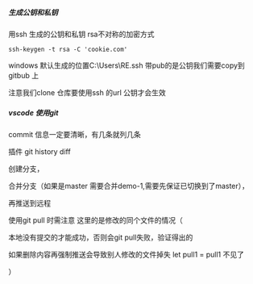 ##### 生成公钥和私钥

用ssh 生成的公钥和私钥  rsa不对称的加密方式

```
ssh-keygen -t rsa -C 'cookie.com'
```

  windows 默认生成的位置C:\Users\RE\.ssh  带pub的是公钥我们需要copy到gitbub 上

注意我们clone  仓库要使用ssh 的url   公钥才会生效



##### vscode 使用git

commit  信息一定要清晰，有几条就列几条

插件 git history diff

创建分支，

合并分支（如果是master 需要合并demo-1,需要先保证已切换到了master），

再推送到远程

使用git pull 时需注意  这里的是修改的同个文件的情况（

本地没有提交的才能成功，否则会git pull失败，验证得出的

如果删除内容再强制推送会导致别人修改的文件掉失 let pull1 = pull1 不见了

） 